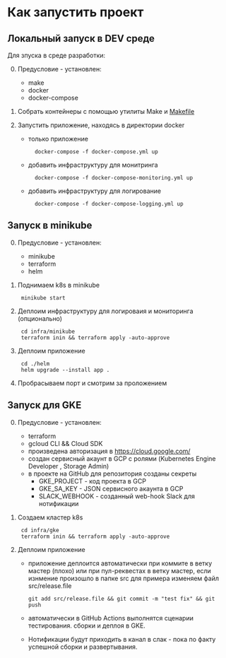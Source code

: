 # Как запустить проект

## Локальный запуск в DEV среде

Для зпуска в среде разработки:

0. Предусловие - установлен:
    * make
    * docker
    * docker-compose

1. Собрать контейнеры с помощью утилиты Make и [Makefile](docker/Makefile)
2. Запустить приложение, находясь в директории docker
    - только приложение  

            docker-compose -f docker-compose.yml up
    - добавить инфраструктуру  для монитринга 

            docker-compose -f docker-compose-monitoring.yml up
     - добавить инфраструктуру  для логирование

             docker-compose -f docker-compose-logging.yml up     
  
## Запуск в minikube

0. Предусловие - установлен:
    * minikube
    * terraform
    * helm

1. Поднимаем k8s в minikube

        minikube start 

2. Деплоим инфраструктуру для логироваия и мониторинга (опционально)
    
        cd infra/minikube
        terraform inin && terraform apply -auto-approve  

3. Деплоим приложение

        cd ./helm
        helm upgrade --install app .

4. Пробрасываем порт и смотрим за проложением

## Запуск для GKE

0. Предусловие - установлен:
    * terraform
    * gcloud CLI  && Cloud SDK
    * произведена авторизация в https://cloud.google.com/
    * cоздан сервисный акаунт в GCP  с ролями (Kubernetes Engine Developer , Storage Admin) 
    * в проекте на GitHub для репозитория  созданы секреты 
        * GKE_PROJECT - код проекта в GCP
        * GKE_SA_KEY -  JSON сервисного акаунта в GCP
        * SLACK_WEBHOOK - созданный web-hook Slack для нотификации


1. Создаем кластер  k8s

        cd infra/gke
        terraform inin && terraform apply -auto-approve  

2. Деплоим приложение
        
    * приложение деплоится автоматически при коммите в ветку мастер (плохо) или при пул-реквестах в ветку мастер, если изнмение произошло в  папке src
        для примера изменяем  файл src/release.file
      
          git add src/release.file && git commit -m "test fix" && git push

    * автоматически в GitHub Actions выполнятся сценарии тестирования. сборки и деплоя в GKE.
    * Нотификации будут приходить в канал в слак - пока по факту успешной сборки и развертывания.

